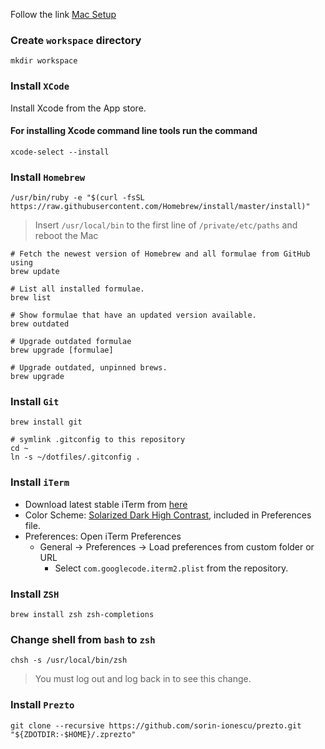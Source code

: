 Follow the link [Mac Setup](http://sourabhbajaj.com/mac-setup/)
### Create `workspace` directory
```shell
mkdir workspace
```

### Install `XCode`

Install Xcode from the App store.

#### For installing Xcode command line tools run the command
```shell
xcode-select --install
```

### Install `Homebrew`
```shell
/usr/bin/ruby -e "$(curl -fsSL https://raw.githubusercontent.com/Homebrew/install/master/install)"
```
>Insert `/usr/local/bin` to the first line of `/private/etc/paths` and reboot the Mac

```shell
# Fetch the newest version of Homebrew and all formulae from GitHub using
brew update

# List all installed formulae.
brew list

# Show formulae that have an updated version available.
brew outdated

# Upgrade outdated formulae
brew upgrade [formulae]

# Upgrade outdated, unpinned brews.
brew upgrade
```

### Install `Git`
```shell
brew install git

# symlink .gitconfig to this repository
cd ~
ln -s ~/dotfiles/.gitconfig .
```

### Install `iTerm`
- Download latest stable iTerm from [here](https://iterm2.com/downloads/stable/latest)
- Color Scheme: [Solarized Dark High Contrast](https://raw.githubusercontent.com/mbadolato/iTerm2-Color-Schemes/master/schemes/Solarized%20Dark%20Higher%20Contrast.itermcolors), included in Preferences file.
- Preferences: Open iTerm Preferences
  * General -> Preferences -> Load preferences from custom folder or URL
    - Select `com.googlecode.iterm2.plist` from the repository.
    
### Install `ZSH`
```shell
brew install zsh zsh-completions
```

### Change shell from `bash` to `zsh`
```shell
chsh -s /usr/local/bin/zsh
```
> You must log out and log back in to see this change.

### Install `Prezto`
```shell
git clone --recursive https://github.com/sorin-ionescu/prezto.git "${ZDOTDIR:-$HOME}/.zprezto"
```
